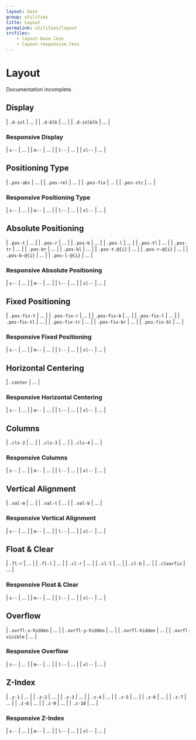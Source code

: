 ```yaml
---
layout: base
group: utilities
title: Layout
permalink: utilities/layout
srcfiles:
    - layout-base.less
    - layout-responsive.less
---
```


# Layout

<p class="hint hint--negative">Documentation incomplete.</p>

<!--
    + responsive
-->

## Display

| `.d-inl`    | … |
| `.d-blk`    | … |
| `.d-inlblk` | … |

### Responsive Display

| `s--`  | … |
| `m--`  | … |
| `l--`  | … |
| `xl--` | … |

## Positioning Type

| `.pos-abs` | … |
| `.pos-rel` | … |
| `.pos-fix` | … |
| `.pos-stc` | … |

### Responsive Positioning Type

| `s--`  | … |
| `m--`  | … |
| `l--`  | … |
| `xl--` | … |

## Absolute Positioning

| `.pos-t`      | … |
| `.pos-r`      | … |
| `.pos-b`      | … |
| `.pos-l`      | … |
| `.pos-tl`     | … |
| `.pos-tr`     | … |
| `.pos-br`     | … |
| `.pos-bl`     | … |
| `.pos-t-@{i}` | … |
| `.pos-r-@{i}` | … |
| `.pos-b-@{i}` | … |
| `.pos-l-@{i}` | … |

### Responsive Absolute Positioning

| `s--`  | … |
| `m--`  | … |
| `l--`  | … |
| `xl--` | … |

## Fixed Positioning

| `.pos-fix-t`  | … |
| `.pos-fix-r`  | … |
| `.pos-fix-b`  | … |
| `.pos-fix-l`  | … |
| `.pos-fix-tl` | … |
| `.pos-fix-tr` | … |
| `.pos-fix-br` | … |
| `.pos-fix-bl` | … |

### Responsive Fixed Positioning

| `s--`  | … |
| `m--`  | … |
| `l--`  | … |
| `xl--` | … |

## Horizontal Centering

| `.center` | … |

### Responsive Horizontal Centering

| `s--`  | … |
| `m--`  | … |
| `l--`  | … |
| `xl--` | … |

## Columns

| `.cls-2` | … |
| `.cls-3` | … |
| `.cls-4` | … |

### Responsive Columns

| `s--`  | … |
| `m--`  | … |
| `l--`  | … |
| `xl--` | … |

## Vertical Alignment

| `.val-m` | … |
| `.val-t` | … |
| `.val-b` | … |

### Responsive Vertical Alignment

| `s--`  | … |
| `m--`  | … |
| `l--`  | … |
| `xl--` | … |

## Float & Clear

| `.fl-r`     | … |
| `.fl-l`     | … |
| `.cl-r`     | … |
| `.cl-l`     | … |
| `.cl-b`     | … |
| `.clearfix` | … |

### Responsive Float & Clear

| `s--`  | … |
| `m--`  | … |
| `l--`  | … |
| `xl--` | … |

## Overflow

| `.ovrfl-x-hidden` | … |
| `.ovrfl-y-hidden` | … |
| `.ovrfl-hidden`   | … |
| `.ovrfl-visible`  | … |

### Responsive Overflow

| `s--`  | … |
| `m--`  | … |
| `l--`  | … |
| `xl--` | … |

## Z-Index

| `.z-1`  | … |
| `.z-2`  | … |
| `.z-3`  | … |
| `.z-4`  | … |
| `.z-5`  | … |
| `.z-6`  | … |
| `.z-7`  | … |
| `.z-8`  | … |
| `.z-9`  | … |
| `.z-10` | … |

### Responsive Z-Index

| `s--`  | … |
| `m--`  | … |
| `l--`  | … |
| `xl--` | … |
